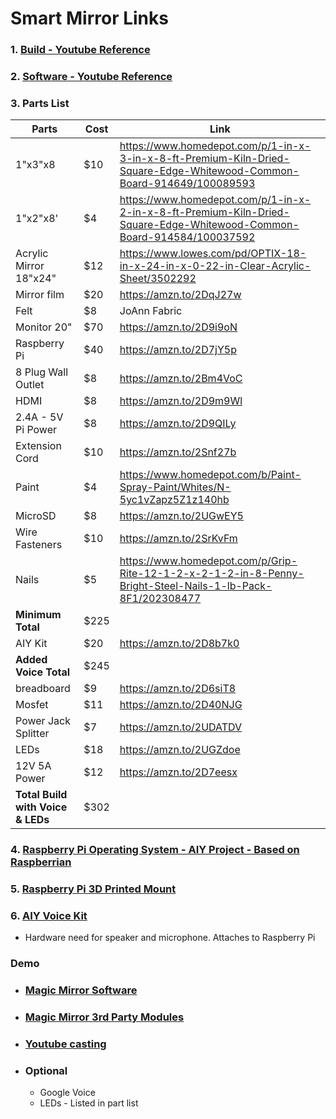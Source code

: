 # Smart Mirror Links

###  1. [Build - Youtube Reference](https://www.youtube.com/watch?v=aa3VVZA0e5Y)

###  2. [Software - Youtube Reference](https://www.youtube.com/watch?v=HO326ptdlco&t=542s)

###  3. Parts List
 
 | Parts | Cost | Link|
 |-------|------|-----|
 |1"x3"x8|   $10 |https://www.homedepot.com/p/1-in-x-3-in-x-8-ft-Premium-Kiln-Dried-Square-Edge-Whitewood-Common-Board-914649/100089593|
 |1"x2"x8'|	$4	|	https://www.homedepot.com/p/1-in-x-2-in-x-8-ft-Premium-Kiln-Dried-Square-Edge-Whitewood-Common-Board-914584/100037592|
 |Acrylic Mirror 18"x24"|	$12		|https://www.lowes.com/pd/OPTIX-18-in-x-24-in-x-0-22-in-Clear-Acrylic-Sheet/3502292|
 |Mirror film	|$20	|	https://amzn.to/2DqJ27w|
 |Felt	|$8|JoAnn Fabric|
 |Monitor	20" |$70	|https://amzn.to/2D9i9oN|
 |Raspberry Pi|	$40	|	https://amzn.to/2D7jY5p|
 |8 Plug Wall Outlet	|$8	|	https://amzn.to/2Bm4VoC|
 |HDMI	|$8	|	https://amzn.to/2D9m9Wl|
 |2.4A - 5V Pi Power	|$8	|	https://amzn.to/2D9QILy|
 |Extension Cord |	$10	|	https://amzn.to/2Snf27b|
 |Paint	|$4	|	https://www.homedepot.com/b/Paint-Spray-Paint/Whites/N-5yc1vZapz5Z1z140hb|
 |MicroSD	|$8	|	https://amzn.to/2UGwEY5|
 |Wire Fasteners |	$10	|	https://amzn.to/2SrKvFm|
 |Nails|	$5|		https://www.homedepot.com/p/Grip-Rite-12-1-2-x-2-1-2-in-8-Penny-Bright-Steel-Nails-1-lb-Pack-8F1/202308477|
 |**Minimum Total**	|$225||
 |AIY Kit|	$20	|	https://amzn.to/2D8b7k0|
 |**Added Voice Total**	|$245||
 |breadboard	|$9	|	https://amzn.to/2D6siT8|
 |Mosfet	|$11	|	https://amzn.to/2D40NJG|
 |Power Jack Splitter|	$7	|	https://amzn.to/2UDATDV|
 |LEDs	|$18	|	https://amzn.to/2UGZdoe|
 |12V 5A Power	|$12	|	https://amzn.to/2D7eesx|
 |**Total Build with Voice & LEDs** | $302||
 

###  4. [Raspberry Pi Operating System - AIY Project - Based on Raspberrian](https://github.com/google/aiyprojects-raspbian/releases)

 
###  5. [Raspberry Pi 3D Printed Mount](https://www.thingiverse.com/thing:1523416)


###  6. [AIY Voice Kit](https://www.amazon.com/Google-GOOGLEAIY-V1-AIY-Voice/dp/B075SFLWKX)

   - Hardware need for speaker and microphone. Attaches to Raspberry Pi

### Demo

  - ###  [Magic Mirror Software](https://github.com/MichMich/MagicMirror)

  - ###  [Magic Mirror 3rd Party Modules](https://github.com/MichMich/MagicMirror/wiki/3rd-party-modules)

  - ###  [Youtube casting](https://github.com/kevinatown/MMM-Screencast)

  - ### Optional
     - Google Voice
     - LEDs - Listed in part list






